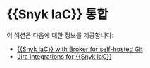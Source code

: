 # {{Snyk IaC}} 통합

이 섹션은 다음에 대한 정보를 제공합니다:

* [{{Snyk IaC}} with Broker for self-hosted Git](snyk-iac-with-broker-for-self-hosted-git.md)
* [Jira integrations for {{Snyk IaC}}](jira-integration-for-iac.md)